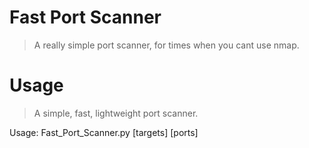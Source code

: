 # **Fast Port Scanner**

>A really simple port scanner, for times when you cant use nmap.

# **Usage**

> A simple, fast, lightweight port scanner.


Usage: Fast_Port_Scanner.py [targets] [ports] 


